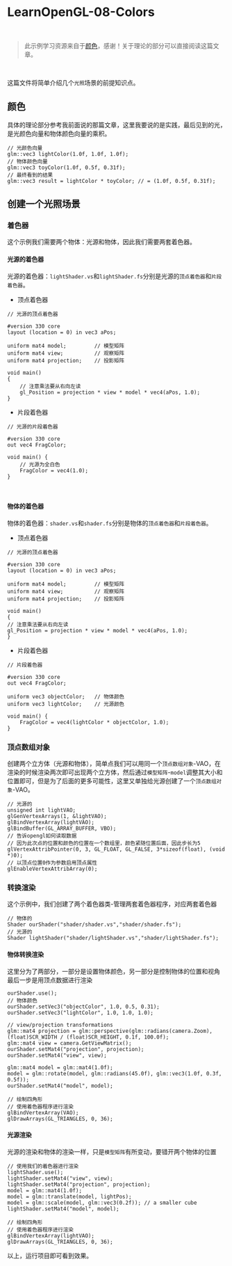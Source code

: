 # LearnOpenGL-08-Colors

<br/>

>  此示例学习资源来自于[颜色](https://learnopengl-cn.github.io/02%20Lighting/01%20Colors/)，感谢！关于理论的部分可以直接阅读这篇文章。
<br/>

这篇文件将简单介绍几个`光照`场景的前提知识点。
<br/>

## 颜色
具体的理论部分参考我前面说的那篇文章，这里我要说的是实践，最后见到的光，是光颜色向量和物体颜色向量的乘积。
```
// 光颜色向量
glm::vec3 lightColor(1.0f, 1.0f, 1.0f);
// 物体颜色向量
glm::vec3 toyColor(1.0f, 0.5f, 0.31f);
// 最终看到的结果
glm::vec3 result = lightColor * toyColor; // = (1.0f, 0.5f, 0.31f);
```


## 创建一个光照场景
### 着色器
这个示例我们需要两个物体：光源和物体，因此我们需要两套着色器。
#### 光源的着色器
光源的着色器：`lightShader.vs`和`lightShader.fs`分别是光源的`顶点着色器`和`片段着色器`。
- 顶点着色器
```
// 光源的顶点着色器

#version 330 core
layout (location = 0) in vec3 aPos;

uniform mat4 model;         // 模型矩阵
uniform mat4 view;          // 观察矩阵
uniform mat4 projection;    // 投影矩阵

void main()
{
    // 注意乘法要从右向左读
    gl_Position = projection * view * model * vec4(aPos, 1.0);
}
```
- 片段着色器
```
// 光源的片段着色器

#version 330 core
out vec4 FragColor;

void main() {
    // 光源为全白色
    FragColor = vec4(1.0);
}
```
<br/>

#### 物体的着色器
物体的着色器：`shader.vs`和`shader.fs`分别是物体的`顶点着色器`和`片段着色器`。
- 顶点着色器
```
// 光源的顶点着色器

#version 330 core
layout (location = 0) in vec3 aPos;

uniform mat4 model;         // 模型矩阵
uniform mat4 view;          // 观察矩阵
uniform mat4 projection;    // 投影矩阵

void main()
{
// 注意乘法要从右向左读
gl_Position = projection * view * model * vec4(aPos, 1.0);
}
```

- 片段着色器
```
// 片段着色器

#version 330 core
out vec4 FragColor;

uniform vec3 objectColor;   // 物体颜色
uniform vec3 lightColor;    // 光源颜色

void main() {
    FragColor = vec4(lightColor * objectColor, 1.0);
}
```

### 顶点数组对象
创建两个立方体（光源和物体），简单点我们可以用同一个`顶点数组对象`-VAO，在渲染的时候渲染两次即可出现两个立方体，然后通过`模型矩阵`-`model`调整其大小和位置即可，但是为了后面的更多可能性，这里又单独给光源创建了一个`顶点数组对象`-VAO。
```
// 光源的
unsigned int lightVAO;
glGenVertexArrays(1, &lightVAO);
glBindVertexArray(lightVAO);
glBindBuffer(GL_ARRAY_BUFFER, VBO);
// 告诉opengl如何读取数据
// 因为此次点的位置和颜色的位置在一个数组里，颜色紧随位置后面，因此步长为5
glVertexAttribPointer(0, 3, GL_FLOAT, GL_FALSE, 3*sizeof(float), (void *)0);
// 以顶点位置0作为参数启用顶点属性
glEnableVertexAttribArray(0);
```


### 转换渲染
这个示例中，我们创建了两个着色器类-管理两套着色器程序，对应两套着色器
```
// 物体的
Shader ourShader("shader/shader.vs","shader/shader.fs");
// 光源的
Shader lightShader("shader/lightShader.vs","shader/lightShader.fs");
```

#### 物体转换渲染
这里分为了两部分，一部分是设置物体颜色，另一部分是控制物体的位置和视角
最后一步是用顶点数据进行渲染
```
ourShader.use();
// 物体颜色
ourShader.setVec3("objectColor", 1.0, 0.5, 0.31);
ourShader.setVec3("lightColor", 1.0, 1.0, 1.0);

// view/projection transformations
glm::mat4 projection = glm::perspective(glm::radians(camera.Zoom), (float)SCR_WIDTH / (float)SCR_HEIGHT, 0.1f, 100.0f);
glm::mat4 view = camera.GetViewMatrix();
ourShader.setMat4("projection", projection);
ourShader.setMat4("view", view);

glm::mat4 model = glm::mat4(1.0f);
model = glm::rotate(model, glm::radians(45.0f), glm::vec3(1.0f, 0.3f, 0.5f));
ourShader.setMat4("model", model);

// 绘制四角形
// 使用着色器程序进行渲染
glBindVertexArray(VAO);
glDrawArrays(GL_TRIANGLES, 0, 36);
```

#### 光源渲染
光源的渲染和物体的渲染一样，只是`模型矩阵`有所变动，要错开两个物体的位置
```
// 使用我们的着色器进行渲染
lightShader.use();
lightShader.setMat4("view", view);
lightShader.setMat4("projection", projection);
model = glm::mat4(1.0f);
model = glm::translate(model, lightPos);
model = glm::scale(model, glm::vec3(0.2f)); // a smaller cube
lightShader.setMat4("model", model);

// 绘制四角形
// 使用着色器程序进行渲染
glBindVertexArray(lightVAO);
glDrawArrays(GL_TRIANGLES, 0, 36);
```

以上，运行项目即可看到效果。
